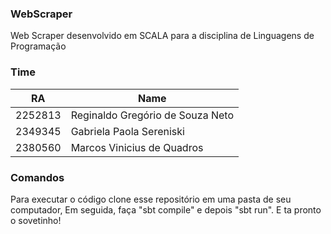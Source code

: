 ### WebScraper
Web Scraper desenvolvido em SCALA para a disciplina de Linguagens de Programação

### Time

|  RA   | Name |
| -------- | ------- |
| 2252813  |     Reginaldo Gregório de Souza Neto |
| 2349345 |     Gabriela Paola Sereniski |
| 2380560    |  Marcos Vinicius de Quadros  |


### Comandos

Para executar o código clone esse repositório em uma pasta de seu computador,
Em seguida, faça "sbt compile" e depois "sbt run".
E ta pronto o sovetinho!
